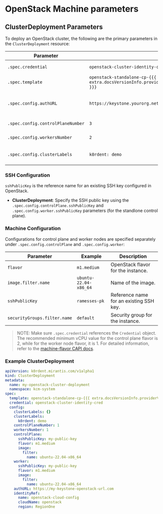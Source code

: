 # OpenStack Machine parameters

## ClusterDeployment Parameters

To deploy an OpenStack cluster, the following are the primary parameters in the `ClusterDeployment` resource:


| Parameter                         | Example                               | Description                                                 |
|-----------------------------------|---------------------------------------|-------------------------------------------------------------|
| `.spec.credential`                | `openstack-cluster-identity-cred`     | Reference to the `Credential` object.                       |
| `.spec.template`                  | `openstack-standalone-cp-{{{ extra.docsVersionInfo.providerVersions.dashVersions.openstackStandaloneCpCluster }}}` | Reference to the `ClusterTemplate`. |
| `.spec.config.authURL`            | `https://keystone.yourorg.net/`       | Keystone authentication endpoint for OpenStack.             |
| `.spec.config.controlPlaneNumber` | `3`                                   | Number of control plane nodes.                              |
| `.spec.config.workersNumber`      | `2`                                   | Number of worker nodes.                                     |
| `.spec.config.clusterLabels`      | `k0rdent: demo`                       | Labels to apply to the cluster. Used by MultiClusterService.|

### SSH Configuration

`sshPublicKey` is the reference name for an existing SSH key configured in OpenStack.

- **ClusterDeployment**: Specify the SSH public key using the `.spec.config.controlPlane.sshPublicKey` and `.spec.config.worker.sshPublicKey` parameters (for the standlone control plane).

### Machine Configuration

Configurations for control plane and worker nodes are specified separately under `.spec.config.controlPlane` and `.spec.config.worker`:

| Parameter                  | Example                | Description                        |
|----------------------------|------------------------|------------------------------------|
| `flavor`                   | `m1.medium`           | OpenStack flavor for the instance.|
| `image.filter.name`        | `ubuntu-22.04-x86_64` | Name of the image.                |
| `sshPublicKey`             | `ramesses-pk`         | Reference name for an existing SSH key.|
| `securityGroups.filter.name`| `default`             | Security group for the instance.  |

> NOTE:
> Make sure `.spec.credential` references the `Credential` object.
> The recommended minimum vCPU value for the control plane flavor is 2, while for the worker node flavor, it is 1. For detailed information, refer to the [machine-flavor CAPI docs](https://github.com/kubernetes-sigs/cluster-api-provider-openstack/blob/main/docs/book/src/clusteropenstack/configuration.md#machine-flavor).

### Example ClusterDeployment

```yaml
apiVersion: k0rdent.mirantis.com/v1alpha1
kind: ClusterDeployment
metadata:
  name: my-openstack-cluster-deployment
  namespace: kcm-system
spec:
  template: openstack-standalone-cp-{{{ extra.docsVersionInfo.providerVersions.dashVersions.openstackStandaloneCpCluster }}}
  credential: openstack-cluster-identity-cred
  config:
    clusterLabels: {}
    clusterLabels:
      k0rdent: demo
    controlPlaneNumber: 1
    workersNumber: 1
    controlPlane:
      sshPublicKey: my-public-key
      flavor: m1.medium
      image:
        filter:
          name: ubuntu-22.04-x86_64
    worker:
      sshPublicKey: my-public-key
      flavor: m1.medium
      image:
        filter:
          name: ubuntu-22.04-x86_64
    authURL: https://my-keystone-openstack-url.com
    identityRef:
      name: openstack-cloud-config
      cloudName: openstack
      region: RegionOne
```